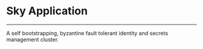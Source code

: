# Sky Application
___
A self bootstrapping, byzantine fault tolerant identity and secrets management cluster.
